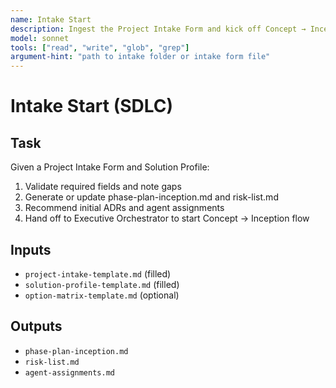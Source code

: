 ```yaml
---
name: Intake Start
description: Ingest the Project Intake Form and kick off Concept → Inception with agent assignments
model: sonnet
tools: ["read", "write", "glob", "grep"]
argument-hint: "path to intake folder or intake form file"
---
```


# Intake Start (SDLC)

## Task

Given a Project Intake Form and Solution Profile:

1. Validate required fields and note gaps
2. Generate or update phase-plan-inception.md and risk-list.md
3. Recommend initial ADRs and agent assignments
4. Hand off to Executive Orchestrator to start Concept → Inception flow

## Inputs

- `project-intake-template.md` (filled)
- `solution-profile-template.md` (filled)
- `option-matrix-template.md` (optional)

## Outputs

- `phase-plan-inception.md`
- `risk-list.md`
- `agent-assignments.md`
